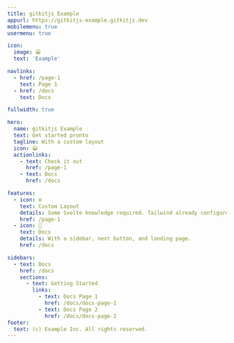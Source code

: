 ```yaml
---
title: gitkitjs Example
appurl: https://gitkitjs-example.gitkitjs.dev
mobilemenu: true
usermenu: true

icon:
  image: 😀
  text: 'Example'

navlinks:
  - href: /page-1
    text: Page 1
  - href: /docs
    text: Docs

fullwidth: true

hero:
  name: gitkitjs Example
  text: Get started pronto
  tagline: With a custom layout
  icon: 😀
  actionlinks:
    - text: Check it out
      href: /page-1
    - text: Docs
      href: /docs

features:
  - icon: ⚙️
    text: Custom Layout
    details: Some Svelte knowledge required. Tailwind already configured.
    href: /page-1
  - icon: 📘
    text: Docs
    details: With a sidebar, next button, and landing page.
    href: /docs

sidebars:
  - text: Docs
    href: /docs
    sections:
      - text: Getting Started
        links:
          - text: Docs Page 1
            href: /docs/docs-page-1
          - text: Docs Page 2
            href: /docs/docs-page-2
footer:
  text: (c) Example Inc. All rights reserved.
---
```


